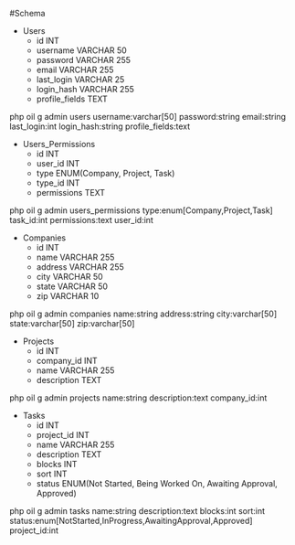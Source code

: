 #Schema

* Users
	* id INT
	* username VARCHAR 50
	* password VARCHAR 255
	* email VARCHAR 255
	* last_login VARCHAR 25
	* login_hash VARCHAR 255
	* profile_fields TEXT

php oil g admin users username:varchar[50] password:string email:string last_login:int login_hash:string profile_fields:text

* Users_Permissions
	* id INT
	* user_id INT
	* type ENUM(Company, Project, Task)
	* type_id INT
	* permissions TEXT

php oil g admin users_permissions type:enum[Company,Project,Task] task_id:int permissions:text user_id:int

* Companies
	* id INT
	* name VARCHAR 255
	* address VARCHAR 255
	* city VARCHAR 50
	* state VARCHAR 50
	* zip VARCHAR 10

php oil g admin companies name:string address:string city:varchar[50] state:varchar[50] zip:varchar[50]

* Projects
	* id INT
	* company_id INT
	* name VARCHAR 255
	* description TEXT

php oil g admin projects name:string description:text company_id:int

* Tasks
	* id INT
	* project_id INT
	* name VARCHAR 255
	* description TEXT
	* blocks INT
	* sort INT
	* status ENUM(Not Started, Being Worked On, Awaiting Approval, Approved)
	
php oil g admin tasks name:string description:text blocks:int sort:int status:enum[NotStarted,InProgress,AwaitingApproval,Approved] project_id:int